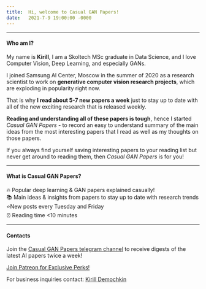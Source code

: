 ```yaml
---
title:  Hi, welcome to Casual GAN Papers!
date:   2021-7-9 19:00:00 -0000
---
```


***

#### Who am I?

My name is **Kirill**, I am a Skoltech MSc graduate in Data Science, and I love Computer Vision, Deep Learning, and especially GANs.

I joined Samsung AI Center, Moscow in the summer of 2020 as a research scientist to work on **generative computer vision research projects**, which are exploding in popularity right now.

That is why **I read about 5-7 new papers a week** just to stay up to date with all of the new exciting research that is released weekly. 

**Reading and understanding all of these papers is tough**, hence I started *Casual GAN Papers* - to record an easy to understand summary of the main ideas from the most interesting papers that I read as well as my thoughts on those papers.

If you always find yourself saving interesting papers to your reading list but never get around to reading them, then *Casual GAN Papers* is for you!

***

#### What is Casual GAN Papers?

🔥 Popular deep learning & GAN papers explained casually!  
📚 Main ideas & insights from papers to stay up to date with research trends   
⭐️New posts every Tuesday and Friday  
⏰ Reading time <10 minutes  

***

#### Contacts

Join the [Casual GAN Papers telegram channel](https://t.me/joinchat/KeutnzlvetRkZGZi)
to receive digests of the latest AI papers twice a week!

<a href="https://www.patreon.com/bePatron?u=53448948" data-patreon-widget-type="become-patron-button">Join Patreon for Exclusive Perks!</a><script async src="https://c6.patreon.com/becomePatronButton.bundle.js"></script>

For business inquiries contact: [Kirill Demochkin](mailto:kdemochkin@gmail.com)
